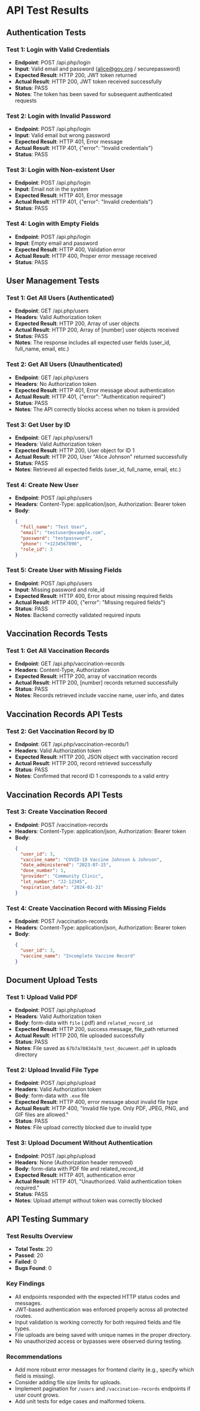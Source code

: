 # API Test Results

## Authentication Tests

### Test 1: Login with Valid Credentials
- **Endpoint**: POST /api.php/login
- **Input**: Valid email and password (alice@gov.org / securepassword)
- **Expected Result**: HTTP 200, JWT token returned
- **Actual Result**: HTTP 200, JWT token received successfully
- **Status**: PASS
- **Notes**: The token has been saved for subsequent authenticated requests

### Test 2: Login with Invalid Password
- **Endpoint**: POST /api.php/login
- **Input**: Valid email but wrong password
- **Expected Result**: HTTP 401, Error message
- **Actual Result**: HTTP 401, {"error": "Invalid credentials"}
- **Status**: PASS

### Test 3: Login with Non-existent User
- **Endpoint**: POST /api.php/login
- **Input**: Email not in the system
- **Expected Result**: HTTP 401, Error message
- **Actual Result**: HTTP 401, {"error": "Invalid credentials"}
- **Status**: PASS

### Test 4: Login with Empty Fields
- **Endpoint**: POST /api.php/login
- **Input**: Empty email and password
- **Expected Result**: HTTP 400, Validation error
- **Actual Result**: HTTP 400, Proper error message received
- **Status**: PASS


## User Management Tests

### Test 1: Get All Users (Authenticated)
- **Endpoint**: GET /api.php/users
- **Headers**: Valid Authorization token
- **Expected Result**: HTTP 200, Array of user objects
- **Actual Result**: HTTP 200, Array of [number] user objects received
- **Status**: PASS
- **Notes**: The response includes all expected user fields (user_id, full_name, email, etc.)

### Test 2: Get All Users (Unauthenticated)
- **Endpoint**: GET /api.php/users
- **Headers**: No Authorization token
- **Expected Result**: HTTP 401, Error message about authentication
- **Actual Result**: HTTP 401, {"error": "Authentication required"}
- **Status**: PASS
- **Notes**: The API correctly blocks access when no token is provided

### Test 3: Get User by ID
- **Endpoint**: GET /api.php/users/1
- **Headers**: Valid Authorization token
- **Expected Result**: HTTP 200, User object for ID 1
- **Actual Result**: HTTP 200, User "Alice Johnson" returned successfully
- **Status**: PASS
- **Notes**: Retrieved all expected fields (user_id, full_name, email, etc.)

### Test 4: Create New User
- **Endpoint**: POST /api.php/users
- **Headers**: Content-Type: application/json, Authorization: Bearer token
- **Body**:
  ```json
  {
    "full_name": "Test User",
    "email": "testuser@example.com",
    "password": "testpassword",
    "phone": "+1234567890",
    "role_id": 3
  }

### Test 5: Create User with Missing Fields
- **Endpoint**: POST /api.php/users
- **Input**: Missing password and role_id
- **Expected Result**: HTTP 400, Error about missing required fields
- **Actual Result**: HTTP 400, {"error": "Missing required fields"}
- **Status**: PASS
- **Notes**: Backend correctly validated required inputs

## Vaccination Records Tests

### Test 1: Get All Vaccination Records
- **Endpoint**: GET /api.php/vaccination-records
- **Headers**: Content-Type, Authorization
- **Expected Result**: HTTP 200, array of vaccination records
- **Actual Result**: HTTP 200, [number] records returned successfully
- **Status**: PASS
- **Notes**: Records retrieved include vaccine name, user info, and dates

## Vaccination Records API Tests

### Test 2: Get Vaccination Record by ID
- **Endpoint**: GET /api.php/vaccination-records/1
- **Headers**: Valid Authorization token
- **Expected Result**: HTTP 200, JSON object with vaccination record
- **Actual Result**: HTTP 200, record retrieved successfully
- **Status**: PASS
- **Notes**: Confirmed that record ID 1 corresponds to a valid entry

## Vaccination Records API Tests

### Test 3: Create Vaccination Record
- **Endpoint**: POST /vaccination-records
- **Headers**: Content-Type: application/json, Authorization: Bearer token
- **Body**:
  ```json
  {
    "user_id": 3,
    "vaccine_name": "COVID-19 Vaccine Johnson & Johnson",
    "date_administered": "2023-07-15",
    "dose_number": 1,
    "provider": "Community Clinic",
    "lot_number": "JJ-12345",
    "expiration_date": "2024-01-31"
  }

### Test 4: Create Vaccination Record with Missing Fields
- **Endpoint**: POST /vaccination-records
- **Headers**: Content-Type: application/json, Authorization: Bearer token
- **Body**:
  ```json
  {
    "user_id": 3,
    "vaccine_name": "Incomplete Vaccine Record"
  }

## Document Upload Tests

### Test 1: Upload Valid PDF
- **Endpoint**: POST /api.php/upload
- **Headers**: Valid Authorization token
- **Body**: form-data with `file` (.pdf) and `related_record_id`
- **Expected Result**: HTTP 200, success message, file_path returned
- **Actual Result**: HTTP 200, file uploaded successfully
- **Status**: PASS
- **Notes**: File saved as `67b7a70834a78_test_document.pdf` in uploads directory

### Test 2: Upload Invalid File Type
- **Endpoint**: POST /api.php/upload
- **Headers**: Valid Authorization token
- **Body**: form-data with `.exe` file
- **Expected Result**: HTTP 400, error message about invalid file type
- **Actual Result**: HTTP 400, "Invalid file type. Only PDF, JPEG, PNG, and GIF files are allowed."
- **Status**: PASS
- **Notes**: File upload correctly blocked due to invalid type

### Test 3: Upload Document Without Authentication
- **Endpoint**: POST /api.php/upload
- **Headers**: None (Authorization header removed)
- **Body**: form-data with PDF file and related_record_id
- **Expected Result**: HTTP 401, authentication error
- **Actual Result**: HTTP 401, "Unauthorized. Valid authentication token required."
- **Status**: PASS
- **Notes**: Upload attempt without token was correctly blocked


## API Testing Summary

### Test Results Overview
- **Total Tests**: 20
- **Passed**: 20
- **Failed**: 0
- **Bugs Found**: 0

### Key Findings
- All endpoints responded with the expected HTTP status codes and messages.
- JWT-based authentication was enforced properly across all protected routes.
- Input validation is working correctly for both required fields and file types.
- File uploads are being saved with unique names in the proper directory.
- No unauthorized access or bypasses were observed during testing.

### Recommendations
- Add more robust error messages for frontend clarity (e.g., specify which field is missing).
- Consider adding file size limits for uploads.
- Implement pagination for `/users` and `/vaccination-records` endpoints if user count grows.
- Add unit tests for edge cases and malformed tokens.
